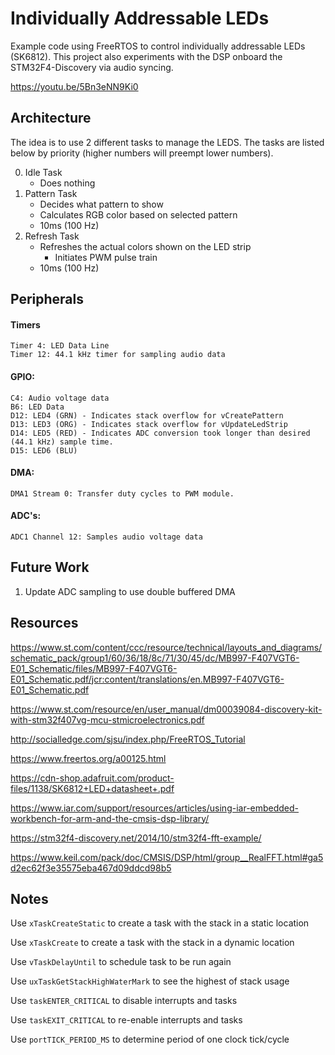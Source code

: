 # Individually Addressable LEDs

Example code using FreeRTOS to control individually addressable LEDs (SK6812).  This project also experiments with the DSP onboard the STM32F4-Discovery via audio syncing.

https://youtu.be/5Bn3eNN9Ki0

## Architecture

The idea is to use 2 different tasks to manage the LEDS. The tasks are listed below by priority (higher numbers will preempt lower numbers).

0.  Idle Task
    -  Does nothing
1.  Pattern Task
    - Decides what pattern to show
    - Calculates RGB color based on selected pattern
    - 10ms (100 Hz)
2.  Refresh Task
    - Refreshes the actual colors shown on the LED strip
        - Initiates PWM pulse train
    - 10ms (100 Hz)

## Peripherals

#### Timers

```
Timer 4: LED Data Line
Timer 12: 44.1 kHz timer for sampling audio data 
```

#### GPIO:

```
C4: Audio voltage data
B6: LED Data
D12: LED4 (GRN) - Indicates stack overflow for vCreatePattern
D13: LED3 (ORG) - Indicates stack overflow for vUpdateLedStrip
D14: LED5 (RED) - Indicates ADC conversion took longer than desired (44.1 kHz) sample time.
D15: LED6 (BLU)
```

#### DMA:
```
DMA1 Stream 0: Transfer duty cycles to PWM module.
```

#### ADC's:
```
ADC1 Channel 12: Samples audio voltage data
```

## Future Work

1.  Update ADC sampling to use double buffered DMA

## Resources

https://www.st.com/content/ccc/resource/technical/layouts_and_diagrams/schematic_pack/group1/60/36/18/8c/71/30/45/dc/MB997-F407VGT6-E01_Schematic/files/MB997-F407VGT6-E01_Schematic.pdf/jcr:content/translations/en.MB997-F407VGT6-E01_Schematic.pdf

https://www.st.com/resource/en/user_manual/dm00039084-discovery-kit-with-stm32f407vg-mcu-stmicroelectronics.pdf

http://socialledge.com/sjsu/index.php/FreeRTOS_Tutorial

https://www.freertos.org/a00125.html

https://cdn-shop.adafruit.com/product-files/1138/SK6812+LED+datasheet+.pdf

https://www.iar.com/support/resources/articles/using-iar-embedded-workbench-for-arm-and-the-cmsis-dsp-library/

https://stm32f4-discovery.net/2014/10/stm32f4-fft-example/

https://www.keil.com/pack/doc/CMSIS/DSP/html/group__RealFFT.html#ga5d2ec62f3e35575eba467d09ddcd98b5

## Notes
Use `xTaskCreateStatic` to create a task with the stack in a static location

Use `xTaskCreate` to create a task with the stack in a dynamic location

Use `vTaskDelayUntil` to schedule task to be run again

Use `uxTaskGetStackHighWaterMark` to see the highest of stack usage

Use `taskENTER_CRITICAL` to disable interrupts and tasks

Use `taskEXIT_CRITICAL` to re-enable interrupts and tasks

Use `portTICK_PERIOD_MS` to determine period of one clock tick/cycle